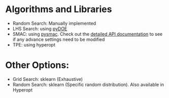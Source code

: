 # Algorithms and Libraries
- Random Search: Manually implemented
- LHS Search: using [pyDOE](https://pythonhosted.org/pyDOE/randomized.html)
- SMAC: using [pysmac](https://pysmac.readthedocs.io/en/latest/quickstart.html). Check out the [detailed API documentation](https://pysmac.readthedocs.io/en/latest/pysmac.html) to see if any advance settings need to be modified
- TPE: using hyperopt

# Other Options:
- Grid Search: sklearn (Exhaustive)
- Random Search: sklearn (Specific random distribution). Also available in Hyperopt
